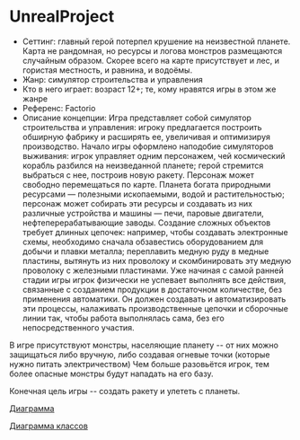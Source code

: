 # UnrealProject

* Сеттинг: главный герой потерпел крушение на неизвестной планете. Карта не рандомная, но ресурсы и логова монстров размещаются случайным образом.
Скорее всего на карте присутствует и лес, и гористая местность, и равнина, и водоёмы.
* Жанр: симулятор строительства и управления
* Кто в него играет: возраст 12+; те, кому нравятся игры в этом же жанре
* Референс: Factorio
* Описание концепции:
Игра представляет собой симулятор строительства и управления: игроку предлагается построить обширную фабрику и расширять ее, увеличивая и оптимизируя производство. Начало игры оформлено наподобие симуляторов выживания: игрок управляет одним персонажем, чей космический корабль разбился на неизведанной планете; герой стремится выбраться с нее, построив новую ракету. Персонаж может свободно перемещаться по карте. Планета богата природными ресурсами — полезными ископаемыми, водой и растительностью; персонаж может собирать эти ресурсы и создавать из них различные устройства и машины — печи, паровые двигатели, нефтеперерабатывающие заводы. Создание сложных объектов требует длинных цепочек: например, чтобы создавать электронные схемы, необходимо сначала обзавестись оборудованием для добычи и плавки металла; переплавить медную руду в медные пластины, вытянуть из них проволоку и скомбинировать эту медную проволоку с железными пластинами. Уже начиная с самой ранней стадии игры игрок физически не успевает выполнять все действия, связанные с созданием продукции в достаточном количестве, без применения автоматики. Он должен создавать и автоматизировать эти процессы, налаживать производственные цепочки и сборочные линии так, чтобы работа выполнялась сама, без его непосредственного участия.

В игре присутствуют монстры, населяющие планету -- от них можно защищаться либо вручную, либо создавая огневые точки (которые нужно питать электричеством)
Чем больше разовьётся игрок, тем более опасные монстры будут нападать на его базу.

Конечная цель игры -- создать ракету и улететь с планеты.

[Диаграмма](https://drive.google.com/file/d/1iix4bTyaJYrsFAMpZ1QvNoFP2uILXGY1/view?usp=sharing)

[Диаграмма классов](https://drive.google.com/file/d/1TF8fXM_n1bSRP37ma30Kle-r9-B6IogY/view?usp=sharing)
